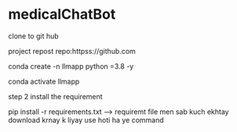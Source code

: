 # medicalChatBot

clone to git hub 

project repost  repo:httpss://github.com


conda create -n llmapp python =3.8 -y

conda activate llmapp


step 2 install the requirement 


pip install -r requirements.txt  --> requiremt file men sab kuch ekhtay download krnay k liyay use hoti ha ye command 